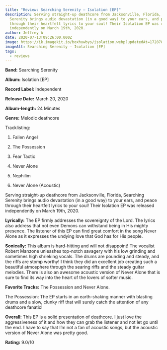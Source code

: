 ```yaml
---
title: "Review: Searching Serenity – Isolation [EP]"
description: Serving straight-up deathcore from Jacksonville, Florida, Searching
  Serenity brings audio devastation (in a good way) to your ears, and peace
  through their heartfelt lyrics to your soul! Their Isolation EP was released
  independently on March 19th, 2020.
author: Jeffrey A
date: 2020-07-13T09:26:00.000Z
image: https://ik.imagekit.io/boxhuwbys/isolation.webp?updatedAt=1728787841477
imageAlt: Searching Serenity – Isolation [EP]
tags:
  - reviews
---
```

**Band:** Searching Serenity

**Album:** Isolation \[EP]

**Record Label:** Independent

**Release Date:** March 20, 2020



**Album-length:** 24 Minutes



**Genre:** Melodic deathcore



Tracklisting:

1. Fallen Angel

2. The Possession

3. Fear Tactic

4. Never Alone

5. Nephilim

6. Never Alone (Acoustic)



Serving straight-up deathcore from Jacksonville, Florida, Searching Serenity brings audio devastation (in a good way) to your ears, and peace through their heartfelt lyrics to your soul! Their Isolation EP was released independently on March 19th, 2020.



**Lyrically:** The EP firmly addresses the sovereignty of the Lord. The lyrics also address that not even Demons can withstand being in His mighty presence. The listener of this EP can find great comfort in the song Never Alone as it expresses the undying love that God has for His people.



**Sonically:** This album is hard-hitting and will not disappoint! The vocalist Robert Manzone unleashes top-notch savagery with his low grinding and sometimes high shrieking vocals. The drums are pounding and steady, and the riffs are stomp worthy! I think they did an excellent job creating such a beautiful atmosphere through the searing riffs and the steady guitar melodies. There is also an awesome acoustic version of Never Alone that is sure to find its way into the heart of the lovers of softer music.



**Favorite Tracks:** The Possession and Never Alone.



The Possession: The EP starts in an earth-shaking manner with blasting drums and a slow, clunky riff that will surely catch the attention of any deathcore fanatic!



**Overall:** This EP is a solid presentation of deathcore. I just love the aggressiveness of it and how they can grab the listener and not let go until the end. I have to say that I’m not a fan of acoustic songs, but the acoustic version of Never Alone was pretty good.

**Rating:** 9.0/10
